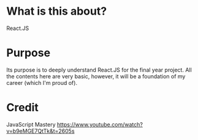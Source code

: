 # What is this about?
React.JS 

# Purpose
Its purpose is to deeply understand React.JS for the final year project. All the contents here are very basic, however, it will be a foundation of my career (which I'm proud of).

# Credit
JavaScript Mastery
https://www.youtube.com/watch?v=b9eMGE7QtTk&t=2605s
